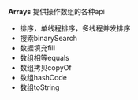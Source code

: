 **Arrays**
提供操作数组的各种api
* 排序，单线程排序，多线程并发排序
* 搜索binarySearch
* 数据填充fill
* 数组相等equals
* 数组拷贝copyOf
* 数组hashCode
* 数组toString
